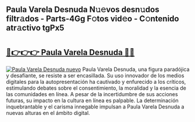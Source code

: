 ## Paula Varela Desnuda N𝚞𝚎vos desn𝚞dos filtr𝚊dos - Parts-4Gg F𝚘tos vid𝚎o - C𝚘ntenido atr𝚊ctivo tgPx5

# <h2><a href="http://mb0vhvl.tromn.icu/?c=Paula+Varela+Desnuda">🔗👉👉👉 Paula Varela Desnuda 🔗🔗</a></h2>

[![Paula Varela Desnuda nuevo](https://i.imgur.com/pEAQMta.gif)](http://mb0vhvl.tromn.icu/?c=Paula+Varela+Desnuda)
Paula Varela Desnuda, una figura paradójica y desafiante, se resiste a ser encasillada. Su uso innovador de los medios digitales para la autopresentación ha cautivado y enfurecido a los críticos, estimulando debates sobre el consentimiento, la moralidad y la esencia de las comunidades en línea. A pesar de la incertidumbre de sus acciones futuras, su impacto en la cultura en línea es palpable. La determinación inquebrantable y el carisma innegable impulsan a Paula Varela Desnuda a nuevas alturas en el ámbito digital.
